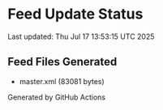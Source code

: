 # Feed Update Status
Last updated: Thu Jul 17 13:53:15 UTC 2025

## Feed Files Generated
- master.xml (83081 bytes)

Generated by GitHub Actions
